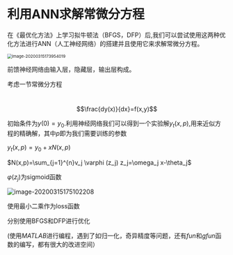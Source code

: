 # 利用ANN求解常微分方程

在《最优化方法》上学习拟牛顿法（BFGS，DFP）后,我们可以尝试使用这两种优化方法进行ANN（人工神经网络）的搭建并且使用它来求解常微分方程。

<img src="C:\Users\50672\AppData\Roaming\Typora\typora-user-images\image-20200315173954019.png" alt="image-20200315173954019" style="zoom:67%;" />

前馈神经网络由输入层，隐藏层，输出层构成。

考虑一节常微分方程

​                                                               $$\frac{dy(x)}{dx}=f(x,y)$$

初始条件为$y(0)=y_0$.利用神经网络我们可以得到一个实验解$y_t(x,p)$,用来近似方程的精确解，其中$p$即为我们需要训练的参数

$y_t(x,p)=y_0+xN(x,p)$

$N(x,p)=\sum_{j=1}^{n}v_j \varphi (z_j) z_j=\omega_j x-\theta_j$

$\varphi(z_j)$为sigmoid函数

![image-20200315175102208](C:\Users\50672\AppData\Roaming\Typora\typora-user-images\image-20200315175102208.png)

使用最小二乘作为loss函数

分别使用BFGS和DFP进行优化

(使用$MATLAB$进行编程，遇到了如归一化，奇异精度等问题，还有$fun$和$gfun$函数的编写，都有很大的改进空间）









